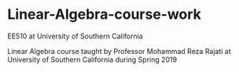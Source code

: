 # Linear-Algebra-course-work
EE510 at University of Southern California

Linear Algebra course taught by Professor Mohammad Reza Rajati at University of Southern California during Spring 2019 
